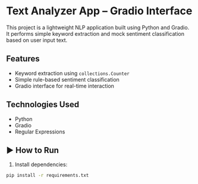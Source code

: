 #  Text Analyzer App – Gradio Interface

This project is a lightweight NLP application built using Python and Gradio. It performs simple keyword extraction and mock sentiment classification based on user input text.

##  Features

- Keyword extraction using `collections.Counter`
- Simple rule-based sentiment classification
- Gradio interface for real-time interaction

##  Technologies Used

- Python
- Gradio
- Regular Expressions

## ▶ How to Run

1. Install dependencies:

```bash
pip install -r requirements.txt



